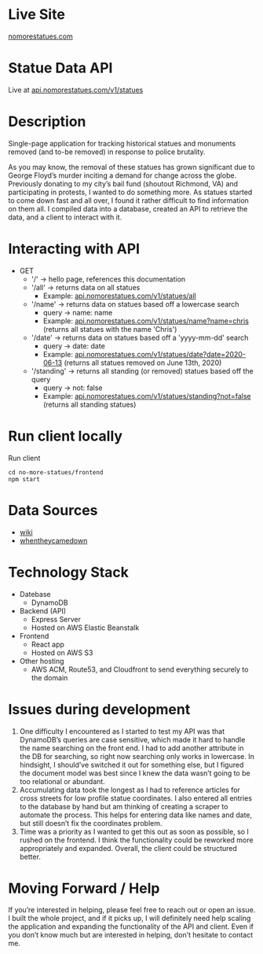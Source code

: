 # Live Site
[nomorestatues.com](https://nomorestatues.com)

# Statue Data API
Live at [api.nomorestatues.com/v1/statues](https://api.nomorestatues.com/v1/statues)

# Description
Single-page application for tracking historical statues and monuments removed (and to-be removed) in response to police brutality.

As you may know, the removal of these statues has grown significant due to George Floyd’s murder inciting a demand for change across the globe. Previously donating to my city’s bail fund (shoutout Richmond, VA) and participating in protests, I wanted to do something more. As statues started to come down fast and all over, I found it rather difficult to find information on them all. I compiled data into a database, created an API to retrieve the data, and a client to interact with it.

# Interacting with API
- GET
    - '/' -> hello page, references this documentation
    - '/all' -> returns data on all statues
        - Example: [api.nomorestatues.com/v1/statues/all](https://api.nomorestatues.com/v1/statues/all)
    - '/name' -> returns data on statues based off a lowercase search
        - query -> name: name
        - Example: [api.nomorestatues.com/v1/statues/name?name=chris](https://api.nomorestatues.com/v1/statues/name?name=chris) (returns all statues with the name 'Chris')
    - '/date' -> returns data on statues based off a 'yyyy-mm-dd' search
        - query -> date: date
        - Example: [api.nomorestatues.com/v1/statues/date?date=2020-06-13](https://api.nomorestatues.com/v1/statues/date?date=2020-06-13) (returns all statues removed on June 13th, 2020)
    - '/standing' -> returns all standing (or removed) statues based off the query
        - query -> not: false
        - Example: [api.nomorestatues.com/v1/statues/standing?not=false](https://api.nomorestatues.com/v1/statues/standing?not=false) (returns all standing statues)

# Run client locally
Run client
```
cd no-more-statues/frontend
npm start
```

# Data Sources
- [wiki](https://en.wikipedia.org/wiki/List_of_monuments_and_memorials_removed_during_the_George_Floyd_protests#United_States)
- [whentheycamedown](https://whentheycamedown.com/)

# Technology Stack
- Datebase
    - DynamoDB
- Backend (API)
    - Express Server
    - Hosted on AWS Elastic Beanstalk
- Frontend 
    - React app
    - Hosted on AWS S3
- Other hosting
    - AWS ACM, Route53, and Cloudfront to send everything securely to the domain

# Issues during development
1.	One difficulty I encountered as I started to test my API was that DynamoDB’s queries are case sensitive, which made it hard to handle the name searching on the front end. I had to add another attribute in the DB for searching, so right now searching only works in lowercase. In hindsight, I should’ve switched it out for something else, but I figured the document model was best since I knew the data wasn’t going to be too relational or abundant.
2.	Accumulating data took the longest as I had to reference articles for cross streets for low profile statue coordinates. I also entered all entries to the database by hand but am thinking of creating a scraper to automate the process. This helps for entering data like names and date, but still doesn’t fix the coordinates problem.
3.	Time was a priority as I wanted to get this out as soon as possible, so I rushed on the frontend. I think the functionality could be reworked more appropriately and expanded. Overall, the client could be structured better.

# Moving Forward / Help 
If you’re interested in helping, please feel free to reach out or open an issue. I built the whole project, and if it picks up, I will definitely need help scaling the application and expanding the functionality of the API and client. Even if you don’t know much but are interested in helping, don’t hesitate to contact me.